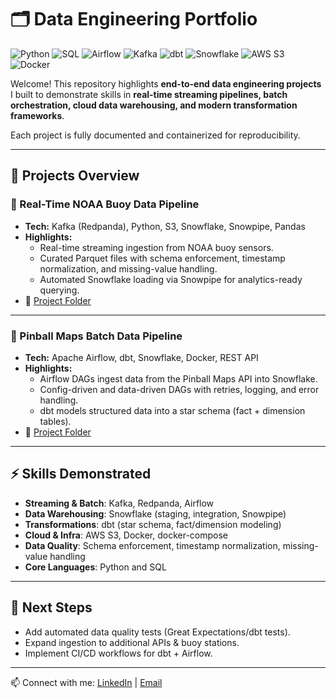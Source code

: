 # 🗂 Data Engineering Portfolio

![Python](https://img.shields.io/badge/Python-Programming-yellow)
![SQL](https://img.shields.io/badge/SQL-Queries-lightgrey)
![Airflow](https://img.shields.io/badge/Airflow-Orchestration-blue)
![Kafka](https://img.shields.io/badge/Kafka-Streaming-black)
![dbt](https://img.shields.io/badge/dbt-Transformations-orange)
![Snowflake](https://img.shields.io/badge/Snowflake-Cloud-lightblue)
![AWS S3](https://img.shields.io/badge/AWS-S3-green)
![Docker](https://img.shields.io/badge/Docker-Containerization-blue)

Welcome! This repository highlights **end-to-end data engineering projects** I built to demonstrate skills in **real-time streaming pipelines, batch orchestration, cloud data warehousing, and modern transformation frameworks**.

Each project is fully documented and containerized for reproducibility.  

---

## 📐 Projects Overview

### 🌊 Real-Time NOAA Buoy Data Pipeline
- **Tech:** Kafka (Redpanda), Python, S3, Snowflake, Snowpipe, Pandas  
- **Highlights:**  
  - Real-time streaming ingestion from NOAA buoy sensors.  
  - Curated Parquet files with schema enforcement, timestamp normalization, and missing-value handling.  
  - Automated Snowflake loading via Snowpipe for analytics-ready querying.  
- 📂 [Project Folder](./streaming_pipeline)  

---

### 🎯 Pinball Maps Batch Data Pipeline
- **Tech:** Apache Airflow, dbt, Snowflake, Docker, REST API  
- **Highlights:**  
  - Airflow DAGs ingest data from the Pinball Maps API into Snowflake.  
  - Config-driven and data-driven DAGs with retries, logging, and error handling.  
  - dbt models structured data into a star schema (fact + dimension tables).  
- 📂 [Project Folder](./batch_pipeline)  

---

## ⚡ Skills Demonstrated
- **Streaming & Batch**: Kafka, Redpanda, Airflow  
- **Data Warehousing**: Snowflake (staging, integration, Snowpipe)  
- **Transformations**: dbt (star schema, fact/dimension modeling)  
- **Cloud & Infra**: AWS S3, Docker, docker-compose  
- **Data Quality**: Schema enforcement, timestamp normalization, missing-value handling  
- **Core Languages**: Python and SQL  

---

## 🚀 Next Steps
- Add automated data quality tests (Great Expectations/dbt tests).  
- Expand ingestion to additional APIs & buoy stations.  
- Implement CI/CD workflows for dbt + Airflow.  

---

📫 Connect with me: [LinkedIn](https://www.linkedin.com/in/wes-martin/) | [Email](mailto:wes.martin713@gmail.com)